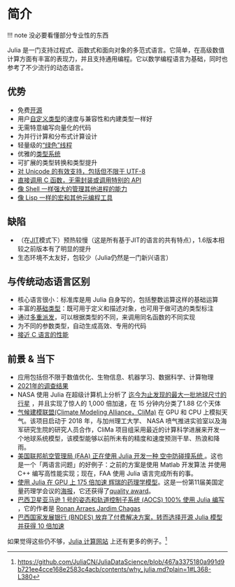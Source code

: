# 简介
!!! note
	没必要看懂部分专业性的东西

Julia 是一门支持过程式、函数式和面向对象的多范式语言。它简单，在高级数值计算方面有丰富的表现力，并且支持通用编程。它以数学编程语言为基础，同时也参考了不少流行的动态语言。

## 优势
- 免费[开源](https://github.com/julialang/julia)
- 用户[自定义类型](../advanced/struct.md)的速度与兼容性和内建类型一样好
- 无需特意编写向量化的代码
- 为并行计算和分布式计算设计
- 轻量级的[“绿色”线程](../advanced/task.md)
- 优雅的[类型系统](../advanced/typesystem.md)
- 可扩展的类型转换和类型提升
- [对 Unicode 的有效支持，包括但不限于 UTF-8](../basic/string.md)
- [直接调用 C 函数，无需封装或调用特别的 API](../advanced/ccall.md)
- [像 Shell 一样强大的管理其他进程的能力](../advanced/cmd.md)
- [像 Lisp 一样的宏和其他元编程工具](../advanced/macro.md)

## 缺陷
- （在[JIT](https://discourse.juliacn.com/t/topic/4203#just-in-time-compilation)模式下）预热较慢（这是所有基于JIT的语言的共有特点），1.6版本相较之前版本有了明显的提升
- 生态环境不太友好，包较少（Julia仍然是一门新兴语言）

## 与传统动态语言区别
- 核心语言很小：标准库是用 Julia 自身写的，包括整数运算这样的基础运算
- 丰富的[基础类型](../lists/typetree1.6.txt)：既可用于定义和描述对象，也可用于做可选的类型标注
- 通过[多重派发](https://discourse.juliacn.com/t/topic/4203#multiple-dispatch)，可以根据类型的不同，来调用同名函数的不同实现
- 为不同的参数类型，自动生成高效、专用的代码
- [接近 C 语言的性能](../../assets/svg/benchmarks.svg)

## 前景 & 当下
- 应用包括但不限于数值优化、生物信息、机器学习、数据科学、计算物理
- [2021年的调查结果](../ecosystem/survey/2021.md)
- NASA 使用 Julia 在超级计算机上分析了 [迄今为止发现的最大一批地球尺寸的行星](https://exoplanets.nasa.gov/news/1669/seven-rocky-trappist-1-planets-may-be-made-of-similar-stuff/) ，并且实现了惊人的 1,000 倍加速，在 15 分钟内分类了1.88 亿个天体
- [气候建模联盟(Climate Modeling Alliance，CliMa)](https://clima.caltech.edu/) 在 GPU 和 CPU 上模拟天气。该项目启动于 2018 年，与加州理工大学、 NASA 喷气推进实验室以及海军研究生院的研究人员合作，CliMa 项目组采用最近的计算科学进展来开发一个地球系统模型，该模型能够以前所未有的精度和速度预测干旱、热浪和降雨。
- [美国联邦航空管理局 (FAA) 正在使用 Julia 开发一种 空中防碰撞系统 ](https://youtu.be/19zm1Fn0S9M)。这也是一个「两语言问题」的好例子：之前的方案是使用 Matlab 开发算法 并使用 C++ 编写高性能实现；现在，FAA 使用 Julia 语言完成所有的事。
- [使用 Julia 在 GPU 上 175 倍加速 辉瑞的药理学模型](https://juliacomputing.com/case-studies/pfizer/)。这是一份第11届美国定量药理学会议的[海报](https://chrisrackauckas.com/assets/Posters/ACoP11_Poster_Abstracts_2020.pdf)，它还获得了[quality award](https://web.archive.org/web/20210121164011/https://www.go-acop.org/abstract-awards)。
- [巴西卫星亚马逊 1 号的姿态和轨道控制子系统 (AOCS) 100% 使用 Julia 编写](https://discourse.julialang.org/t/julia-and-the-satellite-amazonia-1/57541) ，它的作者是 [Ronan Arraes Jardim Chagas](https://ronanarraes.com/)
- [巴西国家发展银行 (BNDES) 放弃了付费解决方案，转而选择开源 Julia 模型并获得 10 倍加速](https://youtu.be/NY0HcGqHj3g)

如果觉得这些仍不够，[Julia 计算网站](https://juliacomputing.com/case-studies/) 上还有更多的例子。[^3]

[^1]: https://docs.juliacn.com/latest/
[^2]: https://julialang.org/blog/2012/02/why-we-created-julia-zh_CN/
[^3]: https://github.com/JuliaCN/JuliaDataScience/blob/467a3375180a991d9b721ee4cce168e2583c4acb/contents/why_julia.md?plain=1#L368-L380
